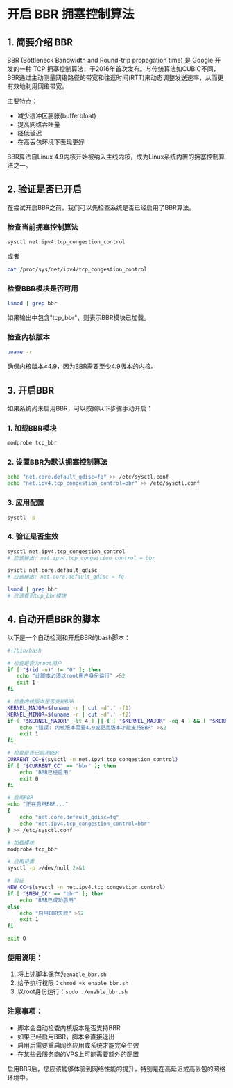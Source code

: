 # 开启 BBR 拥塞控制算法

## 1. 简要介绍 BBR

BBR (Bottleneck Bandwidth and Round-trip propagation time) 是 Google 开发的一种 TCP 拥塞控制算法，于2016年首次发布。与传统算法如CUBIC不同，BBR通过主动测量网络路径的带宽和往返时间(RTT)来动态调整发送速率，从而更有效地利用网络带宽。

主要特点：
- 减少缓冲区膨胀(bufferbloat)
- 提高网络吞吐量
- 降低延迟
- 在高丢包环境下表现更好

BBR算法自Linux 4.9内核开始被纳入主线内核，成为Linux系统内置的拥塞控制算法之一。

## 2. 验证是否已开启

在尝试开启BBR之前，我们可以先检查系统是否已经启用了BBR算法。

### 检查当前拥塞控制算法
```bash
sysctl net.ipv4.tcp_congestion_control
```

或者
```bash
cat /proc/sys/net/ipv4/tcp_congestion_control
```

### 检查BBR模块是否可用
```bash
lsmod | grep bbr
```

如果输出中包含"tcp_bbr"，则表示BBR模块已加载。

### 检查内核版本
```bash
uname -r
```

确保内核版本≥4.9，因为BBR需要至少4.9版本的内核。

## 3. 开启BBR

如果系统尚未启用BBR，可以按照以下步骤手动开启：

### 1. 加载BBR模块
```bash
modprobe tcp_bbr
```

### 2. 设置BBR为默认拥塞控制算法
```bash
echo "net.core.default_qdisc=fq" >> /etc/sysctl.conf
echo "net.ipv4.tcp_congestion_control=bbr" >> /etc/sysctl.conf
```

### 3. 应用配置
```bash
sysctl -p
```

### 4. 验证是否生效
```bash
sysctl net.ipv4.tcp_congestion_control
# 应该输出: net.ipv4.tcp_congestion_control = bbr

sysctl net.core.default_qdisc
# 应该输出: net.core.default_qdisc = fq

lsmod | grep bbr
# 应该看到tcp_bbr模块
```

## 4. 自动开启BBR的脚本

以下是一个自动检测和开启BBR的bash脚本：

```bash
#!/bin/bash

# 检查是否为root用户
if [ "$(id -u)" != "0" ]; then
   echo "此脚本必须以root用户身份运行" >&2
   exit 1
fi

# 检查内核版本是否支持BBR
KERNEL_MAJOR=$(uname -r | cut -d'.' -f1)
KERNEL_MINOR=$(uname -r | cut -d'.' -f2)
if [ "$KERNEL_MAJOR" -lt 4 ] || { [ "$KERNEL_MAJOR" -eq 4 ] && [ "$KERNEL_MINOR" -lt 9 ]; }; then
    echo "错误: 内核版本需要4.9或更高版本才能支持BBR" >&2
    exit 1
fi

# 检查是否已启用BBR
CURRENT_CC=$(sysctl -n net.ipv4.tcp_congestion_control)
if [ "$CURRENT_CC" == "bbr" ]; then
    echo "BBR已经启用"
    exit 0
fi

# 启用BBR
echo "正在启用BBR..."
{
    echo "net.core.default_qdisc=fq"
    echo "net.ipv4.tcp_congestion_control=bbr"
} >> /etc/sysctl.conf

# 加载模块
modprobe tcp_bbr

# 应用设置
sysctl -p >/dev/null 2>&1

# 验证
NEW_CC=$(sysctl -n net.ipv4.tcp_congestion_control)
if [ "$NEW_CC" == "bbr" ]; then
    echo "BBR已成功启用"
else
    echo "启用BBR失败" >&2
    exit 1
fi

exit 0
```

### 使用说明：
1. 将上述脚本保存为`enable_bbr.sh`
2. 给予执行权限：`chmod +x enable_bbr.sh`
3. 以root身份运行：`sudo ./enable_bbr.sh`

### 注意事项：
- 脚本会自动检查内核版本是否支持BBR
- 如果已经启用BBR，脚本会直接退出
- 启用后需要重启网络应用或系统才能完全生效
- 在某些云服务商的VPS上可能需要额外的配置

启用BBR后，您应该能够体验到网络性能的提升，特别是在高延迟或高丢包的网络环境中。

